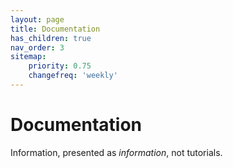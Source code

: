 ```yaml
---
layout: page
title: Documentation
has_children: true
nav_order: 3
sitemap:
    priority: 0.75
    changefreq: 'weekly'
---
```


# Documentation

Information, presented as *information*, not tutorials. 